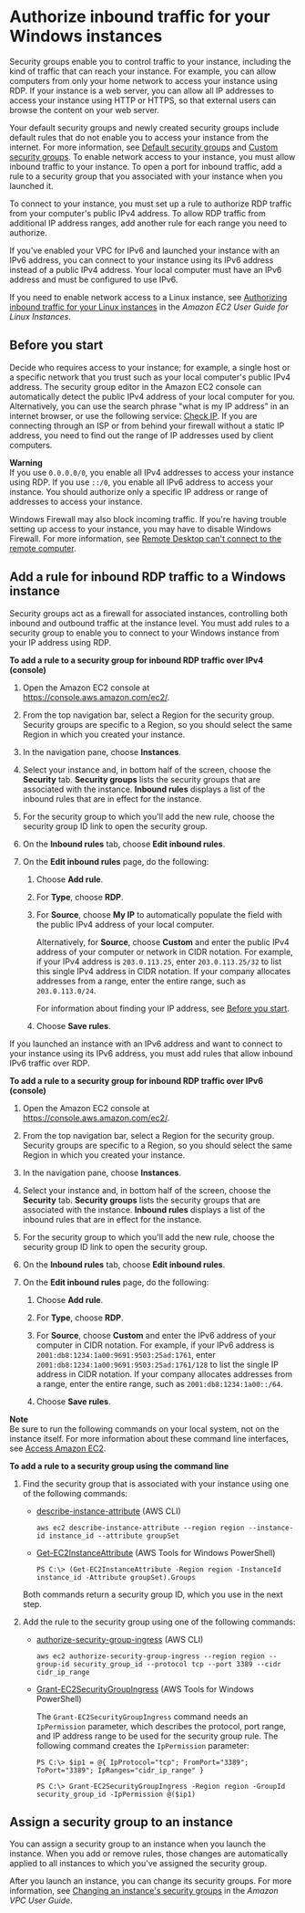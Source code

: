 # Authorize inbound traffic for your Windows instances<a name="authorizing-access-to-an-instance"></a>

Security groups enable you to control traffic to your instance, including the kind of traffic that can reach your instance\. For example, you can allow computers from only your home network to access your instance using RDP\. If your instance is a web server, you can allow all IP addresses to access your instance using HTTP or HTTPS, so that external users can browse the content on your web server\.

Your default security groups and newly created security groups include default rules that do not enable you to access your instance from the internet\. For more information, see [Default security groups](default-custom-security-groups.md#default-security-group) and [Custom security groups](default-custom-security-groups.md#creating-your-own-security-groups)\. To enable network access to your instance, you must allow inbound traffic to your instance\. To open a port for inbound traffic, add a rule to a security group that you associated with your instance when you launched it\.

To connect to your instance, you must set up a rule to authorize RDP traffic from your computer's public IPv4 address\. To allow RDP traffic from additional IP address ranges, add another rule for each range you need to authorize\.

If you've enabled your VPC for IPv6 and launched your instance with an IPv6 address, you can connect to your instance using its IPv6 address instead of a public IPv4 address\. Your local computer must have an IPv6 address and must be configured to use IPv6\.

If you need to enable network access to a Linux instance, see [Authorizing inbound traffic for your Linux instances](https://docs.aws.amazon.com/AWSEC2/latest/UserGuide/authorizing-access-to-an-instance.html) in the *Amazon EC2 User Guide for Linux Instances*\.

## Before you start<a name="authorizing-access-prereqs"></a>

Decide who requires access to your instance; for example, a single host or a specific network that you trust such as your local computer's public IPv4 address\. The security group editor in the Amazon EC2 console can automatically detect the public IPv4 address of your local computer for you\. Alternatively, you can use the search phrase "what is my IP address" in an internet browser, or use the following service: [Check IP](http://checkip.amazonaws.com/)\. If you are connecting through an ISP or from behind your firewall without a static IP address, you need to find out the range of IP addresses used by client computers\.

**Warning**  
If you use `0.0.0.0/0`, you enable all IPv4 addresses to access your instance using RDP\. If you use `::/0`, you enable all IPv6 address to access your instance\. You should authorize only a specific IP address or range of addresses to access your instance\.

Windows Firewall may also block incoming traffic\. If you're having trouble setting up access to your instance, you may have to disable Windows Firewall\. For more information, see [Remote Desktop can't connect to the remote computer](troubleshoot-connect-windows-instance.md#rdp-issues)\.

## Add a rule for inbound RDP traffic to a Windows instance<a name="add-rule-authorize-access"></a>

Security groups act as a firewall for associated instances, controlling both inbound and outbound traffic at the instance level\. You must add rules to a security group to enable you to connect to your Windows instance from your IP address using RDP\.

**To add a rule to a security group for inbound RDP traffic over IPv4 \(console\)**

1. Open the Amazon EC2 console at [https://console\.aws\.amazon\.com/ec2/](https://console.aws.amazon.com/ec2/)\.

1. From the top navigation bar, select a Region for the security group\. Security groups are specific to a Region, so you should select the same Region in which you created your instance\.

1. In the navigation pane, choose **Instances**\.

1. Select your instance and, in bottom half of the screen, choose the **Security** tab\. **Security groups** lists the security groups that are associated with the instance\. **Inbound rules** displays a list of the inbound rules that are in effect for the instance\.

1. For the security group to which you'll add the new rule, choose the security group ID link to open the security group\.

1. On the **Inbound rules** tab, choose **Edit inbound rules**\.

1. On the **Edit inbound rules** page, do the following:

   1. Choose **Add rule**\.

   1. For **Type**, choose **RDP**\.

   1. For **Source**, choose **My IP** to automatically populate the field with the public IPv4 address of your local computer\.

      Alternatively, for **Source**, choose **Custom** and enter the public IPv4 address of your computer or network in CIDR notation\. For example, if your IPv4 address is `203.0.113.25`, enter `203.0.113.25/32` to list this single IPv4 address in CIDR notation\. If your company allocates addresses from a range, enter the entire range, such as `203.0.113.0/24`\.

      For information about finding your IP address, see [Before you start](#authorizing-access-prereqs)\.

   1. Choose **Save rules**\.

If you launched an instance with an IPv6 address and want to connect to your instance using its IPv6 address, you must add rules that allow inbound IPv6 traffic over RDP\.

**To add a rule to a security group for inbound RDP traffic over IPv6 \(console\)**

1. Open the Amazon EC2 console at [https://console\.aws\.amazon\.com/ec2/](https://console.aws.amazon.com/ec2/)\.

1. From the top navigation bar, select a Region for the security group\. Security groups are specific to a Region, so you should select the same Region in which you created your instance\.

1. In the navigation pane, choose **Instances**\.

1. Select your instance and, in bottom half of the screen, choose the **Security** tab\. **Security groups** lists the security groups that are associated with the instance\. **Inbound rules** displays a list of the inbound rules that are in effect for the instance\.

1. For the security group to which you'll add the new rule, choose the security group ID link to open the security group\.

1. On the **Inbound rules** tab, choose **Edit inbound rules**\.

1. On the **Edit inbound rules** page, do the following:

   1. Choose **Add rule**\.

   1. For **Type**, choose **RDP**\.

   1. For **Source**, choose **Custom** and enter the IPv6 address of your computer in CIDR notation\. For example, if your IPv6 address is `2001:db8:1234:1a00:9691:9503:25ad:1761`, enter `2001:db8:1234:1a00:9691:9503:25ad:1761/128` to list the single IP address in CIDR notation\. If your company allocates addresses from a range, enter the entire range, such as `2001:db8:1234:1a00::/64`\.

   1. Choose **Save rules**\.

**Note**  
Be sure to run the following commands on your local system, not on the instance itself\. For more information about these command line interfaces, see [Access Amazon EC2](concepts.md#access-ec2)\.

**To add a rule to a security group using the command line**

1. Find the security group that is associated with your instance using one of the following commands:
   + [describe\-instance\-attribute](https://docs.aws.amazon.com/cli/latest/reference/ec2/describe-instance-attribute.html) \(AWS CLI\)

     ```
     aws ec2 describe-instance-attribute --region region --instance-id instance_id --attribute groupSet
     ```
   + [Get\-EC2InstanceAttribute](https://docs.aws.amazon.com/powershell/latest/reference/items/Get-EC2InstanceAttribute.html) \(AWS Tools for Windows PowerShell\)

     ```
     PS C:\> (Get-EC2InstanceAttribute -Region region -InstanceId instance_id -Attribute groupSet).Groups
     ```

   Both commands return a security group ID, which you use in the next step\.

1. Add the rule to the security group using one of the following commands:
   + [authorize\-security\-group\-ingress](https://docs.aws.amazon.com/cli/latest/reference/ec2/authorize-security-group-ingress.html) \(AWS CLI\)

     ```
     aws ec2 authorize-security-group-ingress --region region --group-id security_group_id --protocol tcp --port 3389 --cidr cidr_ip_range
     ```
   + [Grant\-EC2SecurityGroupIngress](https://docs.aws.amazon.com/powershell/latest/reference/items/Grant-EC2SecurityGroupIngress.html) \(AWS Tools for Windows PowerShell\)

     The `Grant-EC2SecurityGroupIngress` command needs an `IpPermission` parameter, which describes the protocol, port range, and IP address range to be used for the security group rule\. The following command creates the `IpPermission` parameter:

     ```
     PS C:\> $ip1 = @{ IpProtocol="tcp"; FromPort="3389"; ToPort="3389"; IpRanges="cidr_ip_range" }
     ```

     ```
     PS C:\> Grant-EC2SecurityGroupIngress -Region region -GroupId security_group_id -IpPermission @($ip1)
     ```

## Assign a security group to an instance<a name="assign-security-group-to-instance"></a>

You can assign a security group to an instance when you launch the instance\. When you add or remove rules, those changes are automatically applied to all instances to which you've assigned the security group\.

After you launch an instance, you can change its security groups\. For more information, see [Changing an instance's security groups](https://docs.aws.amazon.com/vpc/latest/userguide/VPC_SecurityGroups.html#SG_Changing_Group_Membership) in the *Amazon VPC User Guide*\.